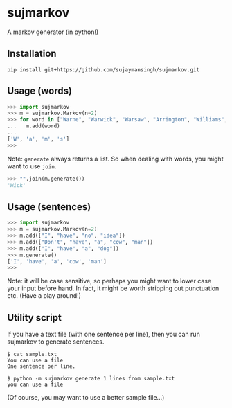 # sujmarkov

A markov generator (in python!)


## Installation

```pip install git+https://github.com/sujaymansingh/sujmarkov.git```


## Usage (words)

```python
>>> import sujmarkov
>>> m = sujmarkov.Markov(n=2)
>>> for word in ["Warne", "Warwick", "Warsaw", "Arrington", "Williams", "Willis"]:
...   m.add(word)
...
['W', 'a', 'm', 's']
>>>
```

Note: `generate` always returns a list. So when dealing with words, you might want to use `join`.
```python
>>> "".join(m.generate())
'Wick'
```


## Usage (sentences)

```python
>>> import sujmarkov
>>> m = sujmarkov.Markov(n=2)
>>> m.add(["I", "have", "no", "idea"])
>>> m.add(["Don't", "have", "a", "cow", "man"])
>>> m.add(["I", "have", "a", "dog"])
>>> m.generate()
['I', 'have', 'a', 'cow', 'man']
>>>
```

Note: it will be case sensitive, so perhaps you might want to lower case your input before hand.
In fact, it might be worth stripping out punctuation etc. (Have a play around!)


## Utility script

If you have a text file (with one sentence per line), then you can run sujmarkov to generate sentences.

```
$ cat sample.txt
You can use a file
One sentence per line.

$ python -m sujmarkov generate 1 lines from sample.txt
you can use a file
```

(Of course, you may want to use a better sample file...)
